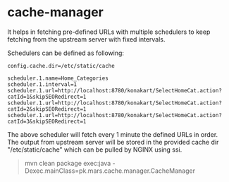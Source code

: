 # cache-manager

It helps in fetching pre-defined URLs with multiple schedulers to keep fetching from the upstream server with fixed intervals.

Schedulers can be defined as following:
```
config.cache.dir=/etc/static/cache

scheduler.1.name=Home_Categories
scheduler.1.interval=1
scheduler.1.url=http://localhost:8780/konakart/SelectHomeCat.action?catId=1&skipSEORedirect=1
scheduler.1.url=http://localhost:8780/konakart/SelectHomeCat.action?catId=2&skipSEORedirect=1
scheduler.1.url=http://localhost:8780/konakart/SelectHomeCat.action?catId=3&skipSEORedirect=1
```

The above scheduler will fetch every 1 minute the defined URLs in order. The output from upstream server will be stored in the provided cache dir "/etc/static/cache" which can be pulled by NGINX using ssi.


> mvn clean package exec:java -Dexec.mainClass=pk.mars.cache.manager.CacheManager



